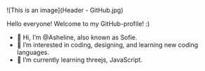 
![This is an image](Header - GitHub.jpg)

Hello everyone! Welcome to my GitHub-profile! :)

- 👋 Hi, I’m @Asheline, also known as Sofie.
- 👀 I’m interested in coding, designing, and learning new coding languages.
- 🌱 I’m currently learning threejs, JavaScript.


<!---
Asheline/Asheline is a ✨ special ✨ repository because its `README.md` (this file) appears on your GitHub profile.
You can click the Preview link to take a look at your changes.
--->
